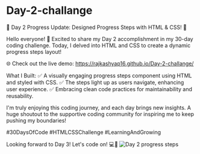 # Day-2-challange
🎉 Day 2 Progress Update: Designed Progress Steps with HTML & CSS! 🚀

Hello everyone! 🌟 Excited to share my Day 2 accomplishment in my 30-day coding challenge. Today, I delved into HTML and CSS to create a dynamic progress steps layout!

🌐 Check out the live demo: https://rajkashyap16.github.io/Day-2-challange/

What I Built:
✅ A visually engaging progress steps component using HTML and styled with CSS.
✅ The steps light up as users navigate, enhancing user experience.
✅ Embracing clean code practices for maintainability and reusability.

I'm truly enjoying this coding journey, and each day brings new insights. A huge shoutout to the supportive coding community for inspiring me to keep pushing my boundaries!

#30DaysOfCode #HTMLCSSChallenge #LearningAndGrowing

Looking forward to Day 3! Let's code on! 💻🚀
![Day 2 progress steps](https://github.com/rajkashyap16/Day-2-challange/assets/78655730/f23485c1-e36d-4cc2-a9a4-46498089bdc5)
